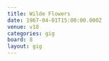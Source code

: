 ```yaml
---
title: Wilde Flowers
date: 1967-04-01T15:00:00.000Z
venue: v18
categories: gig
board: 8
layout: gig
---
```

